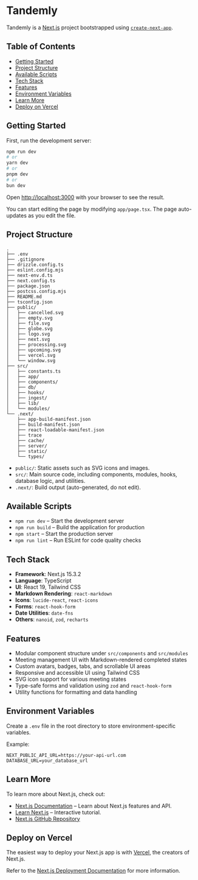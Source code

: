 # Tandemly

Tandemly is a [Next.js](https://nextjs.org) project bootstrapped using [`create-next-app`](https://nextjs.org/docs/app/api-reference/cli/create-next-app).

## Table of Contents

- [Getting Started](#getting-started)
- [Project Structure](#project-structure)
- [Available Scripts](#available-scripts)
- [Tech Stack](#tech-stack)
- [Features](#features)
- [Environment Variables](#environment-variables)
- [Learn More](#learn-more)
- [Deploy on Vercel](#deploy-on-vercel)

## Getting Started

First, run the development server:

```bash
npm run dev
# or
yarn dev
# or
pnpm dev
# or
bun dev
```

Open [http://localhost:3000](http://localhost:3000) with your browser to see the result.

You can start editing the page by modifying `app/page.tsx`. The page auto-updates as you edit the file.

## Project Structure

```
.
├── .env
├── .gitignore
├── drizzle.config.ts
├── eslint.config.mjs
├── next-env.d.ts
├── next.config.ts
├── package.json
├── postcss.config.mjs
├── README.md
├── tsconfig.json
├── public/
│   ├── cancelled.svg
│   ├── empty.svg
│   ├── file.svg
│   ├── globe.svg
│   ├── logo.svg
│   ├── next.svg
│   ├── processing.svg
│   ├── upcoming.svg
│   ├── vercel.svg
│   └── window.svg
├── src/
│   ├── constants.ts
│   ├── app/
│   ├── components/
│   ├── db/
│   ├── hooks/
│   ├── ingest/
│   ├── lib/
│   └── modules/
└── .next/
    ├── app-build-manifest.json
    ├── build-manifest.json
    ├── react-loadable-manifest.json
    ├── trace
    ├── cache/
    ├── server/
    ├── static/
    └── types/
```

- `public/`: Static assets such as SVG icons and images.  
- `src/`: Main source code, including components, modules, hooks, database logic, and utilities.  
- `.next/`: Build output (auto-generated, do not edit).  

## Available Scripts

- `npm run dev` – Start the development server  
- `npm run build` – Build the application for production  
- `npm start` – Start the production server  
- `npm run lint` – Run ESLint for code quality checks  

## Tech Stack

- **Framework**: Next.js 15.3.2  
- **Language**: TypeScript  
- **UI**: React 19, Tailwind CSS  
- **Markdown Rendering**: `react-markdown`  
- **Icons**: `lucide-react`, `react-icons`  
- **Forms**: `react-hook-form`  
- **Date Utilities**: `date-fns`  
- **Others**: `nanoid`, `zod`, `recharts`

## Features

- Modular component structure under `src/components` and `src/modules`
- Meeting management UI with Markdown-rendered completed states
- Custom avatars, badges, tabs, and scrollable UI areas
- Responsive and accessible UI using Tailwind CSS
- SVG icon support for various meeting states
- Type-safe forms and validation using `zod` and `react-hook-form`
- Utility functions for formatting and data handling

## Environment Variables

Create a `.env` file in the root directory to store environment-specific variables.

Example:

```
NEXT_PUBLIC_API_URL=https://your-api-url.com
DATABASE_URL=your_database_url
```

## Learn More

To learn more about Next.js, check out:

- [Next.js Documentation](https://nextjs.org/docs) – Learn about Next.js features and API.
- [Learn Next.js](https://nextjs.org/learn) – Interactive tutorial.
- [Next.js GitHub Repository](https://github.com/vercel/next.js)

## Deploy on Vercel

The easiest way to deploy your Next.js app is with [Vercel](https://vercel.com), the creators of Next.js.

Refer to the [Next.js Deployment Documentation](https://nextjs.org/docs/deployment) for more information.
